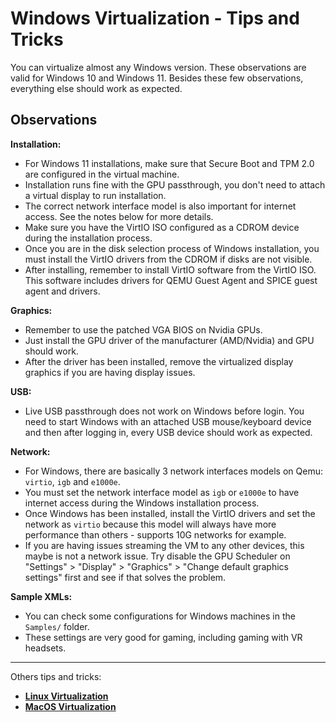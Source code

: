 # Windows Virtualization - Tips and Tricks

You can virtualize almost any Windows version. These observations are valid for Windows 10 and Windows 11. Besides these few observations, everything else should work as expected.

## Observations

**Installation:**

- For Windows 11 installations, make sure that Secure Boot and TPM 2.0 are configured in the virtual machine.
- Installation runs fine with the GPU passthrough, you don't need to attach a virtual display to run installation.
- The correct network interface model is also important for internet access. See the notes below for more details.
- Make sure you have the VirtIO ISO configured as a CDROM device during the installation process.
- Once you are in the disk selection process of Windows installation, you must install the VirtIO drivers from the CDROM if disks are not visible.
- After installing, remember to install VirtIO software from the VirtIO ISO. This software includes drivers for QEMU Guest Agent and SPICE guest agent and drivers.

**Graphics:**

- Remember to use the patched VGA BIOS on Nvidia GPUs.
- Just install the GPU driver of the manufacturer (AMD/Nvidia) and GPU should work.
- After the driver has been installed, remove the virtualized display graphics if you are having display issues.

**USB:**

- Live USB passthrough does not work on Windows before login. You need to start Windows with an attached USB mouse/keyboard device and then after logging in, every USB device should work as expected.

**Network:**

- For Windows, there are basically 3 network interfaces models on Qemu: ``virtio``, ``igb`` and ``e1000e``.
- You must set the network interface model as  ``igb`` or ``e1000e`` to have internet access during the Windows installation process.
- Once Windows has been installed, install the VirtIO drivers and set the network as ``virtio`` because this model will always have more performance than others - supports 10G networks for example.
- If you are having issues streaming the VM to any other devices, this maybe is not a network issue. Try disable the GPU Scheduler on "Settings" > "Display" > "Graphics" > "Change default graphics settings" first and see if that solves the problem.

**Sample XMLs:**

- You can check some configurations for Windows machines in the ``Samples/`` folder.
- These settings are very good for gaming, including gaming with VR headsets.

----

Others tips and tricks:

- **[Linux Virtualization](06%20-%20Linux%20Virtualization.md)**
- **[MacOS Virtualization](08%20-%20MacOS%20Virtualization.md)**
